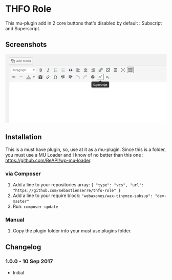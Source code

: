 # THFO Role

This mu-plugin add in 2 core buttons that's disabled by default : Subscript and Superscript.  

## Screenshots

![Screenshot](https://github.com/webaxones/wax-tinymce-subsup/raw/master/assets/screenshots/screenshot-1.png "Screenshot")

## Installation

This is a must have plugin, so, use at it as a mu-plugin.
Since this is a folder, you must use a MU Loader and I know of no better than this one : https://github.com/BeAPI/wp-mu-loader.

### via Composer

1. Add a line to your repositories array: `{ "type": "vcs", "url": "https://github.com/sebastienserre/thfo-role" }`
2. Add a line to your require block: `"webaxones/wax-tinymce-subsup": "dev-master"`
3. Run: `composer update`

### Manual

1. Copy the plugin folder into your must use plugins folder.

## Changelog

### 1.0.0 - 10 Sep 2017
* Initial